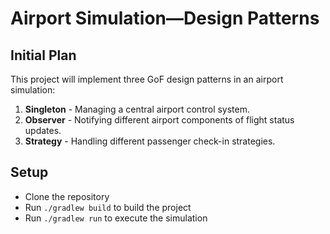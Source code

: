 # Airport Simulation—Design Patterns

## Initial Plan
This project will implement three GoF design patterns in an airport simulation:
1. **Singleton** - Managing a central airport control system.
2. **Observer** - Notifying different airport components of flight status updates.
3. **Strategy** - Handling different passenger check-in strategies.

## Setup
- Clone the repository
- Run `./gradlew build` to build the project
- Run `./gradlew run` to execute the simulation